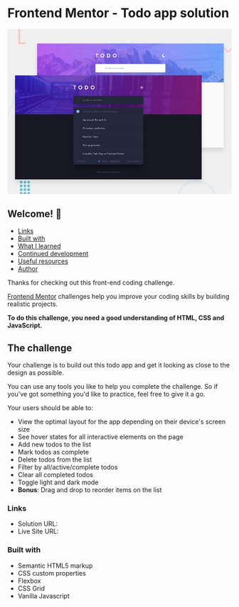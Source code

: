 # Frontend Mentor -  Todo app solution

![Design preview for the Todo app coding challenge](./design/desktop-preview.jpg)

## Welcome! 👋

  - [Links](#links)
  - [Built with](#built-with)
  - [What I learned](#what-i-learned)
  - [Continued development](#continued-development)
  - [Useful resources](#useful-resources)
  - [Author](#author)

Thanks for checking out this front-end coding challenge.

[Frontend Mentor](https://www.frontendmentor.io) challenges help you improve your coding skills by building realistic projects.

**To do this challenge, you need a good understanding of HTML, CSS and JavaScript.**

## The challenge

Your challenge is to build out this todo app and get it looking as close to the design as possible.

You can use any tools you like to help you complete the challenge. So if you've got something you'd like to practice, feel free to give it a go.

Your users should be able to:

- View the optimal layout for the app depending on their device's screen size
- See hover states for all interactive elements on the page
- Add new todos to the list
- Mark todos as complete
- Delete todos from the list
- Filter by all/active/complete todos
- Clear all completed todos
- Toggle light and dark mode
- **Bonus**: Drag and drop to reorder items on the list

### Links

- Solution URL: [](https://github.com/M1RAK/todo-app-main.git)
- Live Site URL: [](https://todo-app-maestro.netlify.app/)


### Built with

- Semantic HTML5 markup
- CSS custom properties
- Flexbox
- CSS Grid
- Vanilla Javascript

<!-- ### Useful resources

- [Scrimba](https://www.scrimba.com) - This helped me learn css Grid. I really liked this pattern and will use it going forward. -->
<!-- 
## Author

- Website - [Add your name here](https://www.your-site.com)
- Frontend Mentor - [@yourusername](https://www.frontendmentor.io/profile/yourusername)
- Twitter - [@yourusername](https://www.twitter.com/yourusername) -->